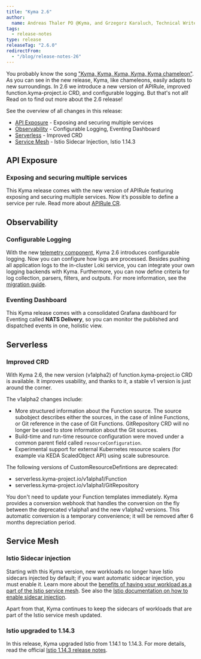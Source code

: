 ```yaml
---
title: "Kyma 2.6"
author:
  name: Andreas Thaler PO @Kyma, and Grzegorz Karaluch, Technical Writer @Kyma"
tags:
  - release-notes 
type: release 
releaseTag: "2.6.0"
redirectFrom:
  - "/blog/release-notes-26"
---
```


You probably know the song ["Kyma, Kyma, Kyma, Kyma, Kyma chameleon"](https://www.youtube.com/watch?v=JmcA9LIIXWw). As you can see in the new release, Kyma, like chameleons, easily adapts to new surroundings. In 2.6 we introduce a new version of APIRule, improved function.kyma-project.io CRD, and configurable logging. But that's not all! Read on to find out more about the 2.6 release!

<!-- overview -->

See the overview of all changes in this release:

- [API Exposure](#api-exposure) -  Exposing and securing multiple services
- [Observability](#observability) - Configurable Logging, Eventing Dashboard
- [Serverless](#serverless) - Improved CRD
- [Service Mesh](#service-mesh) - Istio Sidecar Injection, Istio 1.14.3


## API Exposure

### Exposing and securing multiple services

This Kyma release comes with the new version of APIRule featuring exposing and securing multiple services. Now it’s possible to define a service per rule. Read more about [APIRule CR](https://kyma-project.io/docs/kyma/latest/05-technical-reference/00-custom-resources/apix-01-apirule).

## Observability

### Configurable Logging

With the new [telemetry component](https://kyma-project.io/docs/kyma/main/01-overview/main-areas/observability/obsv-04-telemetry-in-kyma/), Kyma 2.6 introduces configurable logging. Now you can configure how logs are processed. Besides pushing all application logs to the in-cluster Loki service, you can integrate your own logging backends with Kyma. Furthermore, you can now define criteria for log collection, parsers, filters, and outputs. 
For more information, see the [migration guide]().

### Eventing Dashboard

This Kyma release comes with a consolidated Grafana dashboard for Eventing called **NATS Delivery**, so you can monitor the published and dispatched events in one, holistic view.

## Serverless

### Improved CRD

With Kyma 2.6, the new version (v1alpha2) of function.kyma-project.io CRD is available. It improves usability, and thanks to it, a stable v1 version is just around the corner.

The v1alpha2 changes include:

* More structured information about the Function source.  The source subobject describes either the sources, in the case of inline Functions, or Git reference in the case of Git Functions. GitRepository CRD will no longer be used to store information about the Git sources.
* Build-time and run-time resource configuration were moved under a common parent field called `resourceConfiguration`.
* Experimental support for external Kubernetes resource scalers (for example via KEDA ScaledObject API) using scale subresource.

The following versions of CustomResourceDefintions are deprecated:
* serverless.kyma-project.io/v1alpha1/Function
* serverless.kyma-project.io/v1alpha1/GitRepository

You don't need to update your Function templates immediately. Kyma provides a conversion webhook that handles the conversion on the fly between the deprecated v1alpha1 and the new v1alpha2 versions. This automatic conversion is a temporary convenience; it will be removed after 6 months depreciation period.

## Service Mesh

### Istio Sidecar injection

Starting with this Kyma version, new workloads no longer have Istio sidecars injected by default; if you want automatic sidecar injection, you must enable it. Learn more about the [benefits of having your workload as a part of the Istio service mesh](https://kyma-project.io/docs/kyma/latest/01-overview/main-areas/service-mesh/smsh-03-istio-sidecars-in-kyma/). See also the [Istio documentation on how to enable sidecar injection](https://istio.io/latest/docs/setup/additional-setup/sidecar-injection/). 
  
Apart from that, Kyma continues to keep the sidecars of workloads that are part of the Istio service mesh updated.

### Istio upgraded to 1.14.3

In this release, Kyma upgraded Istio from 1.14.1 to 1.14.3. For more details, read the official [Istio 1.14.3 release notes](https://istio.io/latest/news/releases/1.14.x/announcing-1.14.3/).
